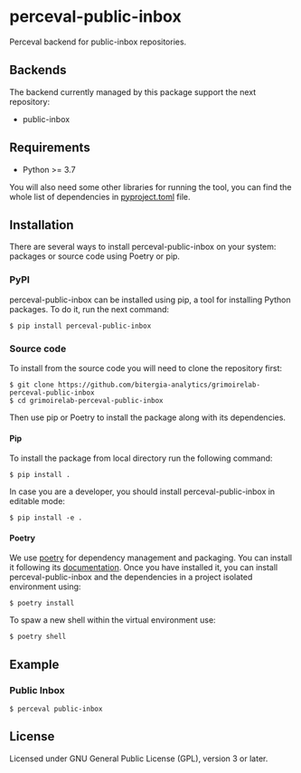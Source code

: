 # perceval-public-inbox

Perceval backend for public-inbox repositories.

## Backends

The backend currently managed by this package support the next repository:

* public-inbox

## Requirements

 * Python >= 3.7

You will also need some other libraries for running the tool, you can find the
whole list of dependencies in [pyproject.toml](pyproject.toml) file.

## Installation

There are several ways to install perceval-public-inbox on your system: packages or source 
code using Poetry or pip.

### PyPI

perceval-public-inbox can be installed using pip, a tool for installing Python packages. 
To do it, run the next command:
```
$ pip install perceval-public-inbox
```

### Source code

To install from the source code you will need to clone the repository first:
```
$ git clone https://github.com/bitergia-analytics/grimoirelab-perceval-public-inbox
$ cd grimoirelab-perceval-public-inbox
```

Then use pip or Poetry to install the package along with its dependencies.

#### Pip
To install the package from local directory run the following command:
```
$ pip install .
```
In case you are a developer, you should install perceval-public-inbox in editable mode:
```
$ pip install -e .
```

#### Poetry
We use [poetry](https://python-poetry.org/) for dependency management and 
packaging. You can install it following its [documentation](https://python-poetry.org/docs/#installation).
Once you have installed it, you can install perceval-public-inbox and the dependencies in 
a project isolated environment using:
```
$ poetry install
```
To spaw a new shell within the virtual environment use:
```
$ poetry shell
```

## Example

### Public Inbox

```
$ perceval public-inbox
```

## License

Licensed under GNU General Public License (GPL), version 3 or later.

